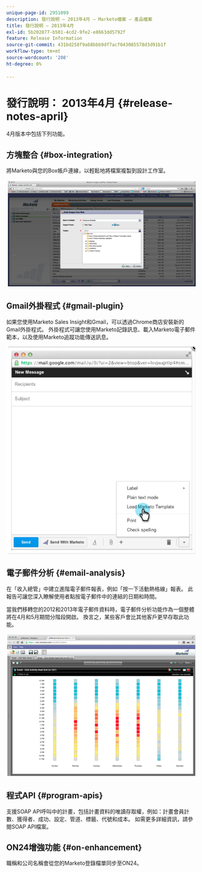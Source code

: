 ```yaml
---
unique-page-id: 2951099
description: 發行說明 — 2013年4月 — Marketo檔案 — 產品檔案
title: 發行說明 — 2013年4月
exl-id: 5b202877-b501-4cd2-9fe2-e8663dd5792f
feature: Release Information
source-git-commit: 431bd258f9a68bbb9df7acf043085578d3d91b1f
workflow-type: tm+mt
source-wordcount: '208'
ht-degree: 0%

---
```


# 發行說明： 2013年4月 {#release-notes-april}

4月版本中包括下列功能。

## 方塊整合 {#box-integration}

將Marketo與您的Box帳戶連線，以輕鬆地將檔案複製到設計工作室。

![](assets/image2014-9-22-15-3a47-3a56.png)

## Gmail外掛程式 {#gmail-plugin}

如果您使用Marketo Sales Insight和Gmail，可以透過Chrome商店安裝新的Gmail外掛程式。 外掛程式可讓您使用Marketo記錄訊息、載入Marketo電子郵件範本，以及使用Marketo追蹤功能傳送訊息。

![](assets/image2014-9-22-15-3a48-3a57.png)

## 電子郵件分析 {#email-analysis}

在「收入總管」中建立進階電子郵件報表，例如「按一下活動熱格線」報表。 此報告可讓您深入瞭解使用者點按電子郵件中的連結的日期和時間。

當我們移轉您的2012和2013年電子郵件資料時，電子郵件分析功能作為一個整體將在4月和5月期間分階段開啟。 換言之，某些客戶會比其他客戶更早存取此功能。

![](assets/image2014-9-22-15-3a49-3a16.png)

## 程式API {#program-apis}

支援SOAP API呼叫中的計畫，包括計畫資料的唯讀存取權，例如：計畫會員計數、獲得者、成功、設定、管道、標籤、代號和成本。 如需更多詳細資訊，請參閱SOAP API檔案。

## ON24增強功能 {#on-enhancement}

職稱和公司名稱會從您的Marketo登錄檔單同步至ON24。
